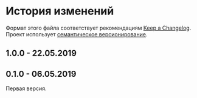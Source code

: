 # История изменений

Формат этого файла соответствует рекомендациям [Keep a Changelog](https://keepachangelog.com/ru/1.0.0/).
Проект использует [семантическое версионирование](http://semver.org/spec/v2.0.0.html).

## 1.0.0 - 22.05.2019



## 0.1.0 - 06.05.2019

Первая версия.
